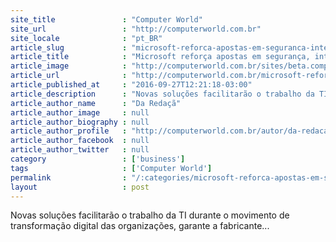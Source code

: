 ```yaml
---
site_title               : "Computer World"
site_url                 : "http://computerworld.com.br"
site_locale              : "pt_BR"
article_slug             : "microsoft-reforca-apostas-em-seguranca-inteligencia-artificial-e-cloud"
article_title            : "Microsoft reforça apostas em segurança, inteligência artificial e cloud"
article_image            : "http://computerworld.com.br/sites/beta.computerworld.com.br/files/news_articles/microsoft_625.jpg"
article_url              : "http://computerworld.com.br/microsoft-reforca-apostas-em-seguranca-inteligencia-artificial-e-cloud"
article_published_at     : "2016-09-27T12:21:18-03:00"
article_description      : "Novas soluções facilitarão o trabalho da TI durante o movimento de transformação digital das organizações, garante a fabricante..."
article_author_name      : "Da Redaçã"
article_author_image     : null
article_author_biography : null
article_author_profile   : "http://computerworld.com.br/autor/da-redacao"
article_author_facebook  : null
article_author_twitter   : null
category                 : ['business']
tags                     : ['Computer World']
permalink                : "/:categories/microsoft-reforca-apostas-em-seguranca-inteligencia-artificial-e-cloud/"
layout                   : post
---
```


Novas soluções facilitarão o trabalho da TI durante o movimento de transformação digital das organizações, garante a fabricante...
